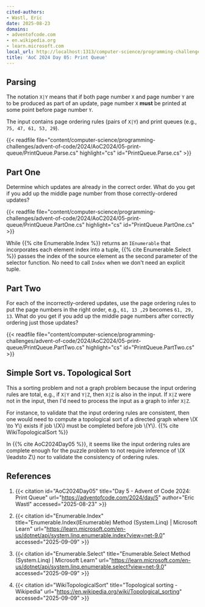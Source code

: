 ```yaml
---
cited-authors:
- Wastl, Eric
date: 2025-08-23
domains:
- adventofcode.com
- en.wikipedia.org
- learn.microsoft.com
local_url: http://localhost:1313/computer-science/programming-challenges/advent-of-code/2024/AoC2024/05-print-queue/05-print-queue/
title: 'AoC 2024 Day 05: Print Queue'
---
```


## Parsing

The notation `X|Y` means that if both page number `X` and page number `Y` are to
be produced as part of an update, page number `X` **must** be printed at some
point before page number `Y`.

The input contains page ordering rules (pairs of `X|Y`) and print queues (e.g.,
`75, 47, 61, 53, 29`).

{{< readfile
  file="content/computer-science/programming-challenges/advent-of-code/2024/AoC2024/05-print-queue/PrintQueue.Parse.cs"
  highlight="cs"
  id="PrintQueue.Parse.cs" >}}

## Part One

Determine which updates are already in the correct order. What do you get if
you add up the middle page number from those correctly-ordered updates?

{{< readfile
  file="content/computer-science/programming-challenges/advent-of-code/2024/AoC2024/05-print-queue/PrintQueue.PartOne.cs"
  highlight="cs"
  id="PrintQueue.PartOne.cs" >}}

While {{% cite Enumerable.Index %}} returns an `IEnumerable` that incorporates
each element index into a tuple, {{% cite Enumerable.Select %}} passes the index
of the source element as the second parameter of the selector function. No need
to call `Index` when we don't need an explicit tuple.

## Part Two

For each of the incorrectly-ordered updates, use the page ordering rules to put
the page numbers in the right order, e.g., `61, 13 ,29` becomes `61, 29, 13`.
What do you get if you add up the middle page numbers after correctly ordering
just those updates?

{{< readfile
  file="content/computer-science/programming-challenges/advent-of-code/2024/AoC2024/05-print-queue/PrintQueue.PartTwo.cs"
  highlight="cs"
  id="PrintQueue.PartTwo.cs" >}}

## Simple Sort vs. Topological Sort

This a sorting problem and not a graph problem because the input ordering rules
are total, e.g., if `X|Y` and `Y|Z`, then `X|Z` is also in the input. If `X|Z`
were not in the input, then I'd need to process the input as a graph to infer
`X|Z`.

For instance, to validate that the input ordering rules are consistent, then one
would need to compute a topological sort of a directed graph where \\(X \to Y\\)
exists if job \\(X\\) must be completed before job \\(Y\\). {{% cite
WikiTopologicalSort %}}

In {{% cite AoC2024Day05 %}}, it seems like the input ordering rules are
complete enough for the puzzle problem to not require inference of \\(X \leadsto
Z\\) nor to validate the consistency of ordering rules.

## References

1. {{< citation
  id="AoC2024Day05"
  title="Day 5 - Advent of Code 2024: Print Queue"
  url="https://adventofcode.com/2024/day/5"
  author="Eric Wastl"
  accessed="2025-08-23" >}}

1. {{< citation
  id="Enumerable.Index"
  title="Enumerable.Index<TSource>(IEnumerable<TSource>) Method (System.Linq) | Microsoft Learn"
  url="https://learn.microsoft.com/en-us/dotnet/api/system.linq.enumerable.index?view=net-9.0"
  accessed="2025-09-09" >}}

1. {{< citation
  id="Enumerable.Select"
  title="Enumerable.Select Method (System.Linq) | Microsoft Learn"
  url="https://learn.microsoft.com/en-us/dotnet/api/system.linq.enumerable.select?view=net-9.0"
  accessed="2025-09-09" >}}

1. {{< citation
  id="WikiTopologicalSort"
  title="Topological sorting - Wikipedia"
  url="https://en.wikipedia.org/wiki/Topological_sorting"
  accessed="2025-09-09" >}}
